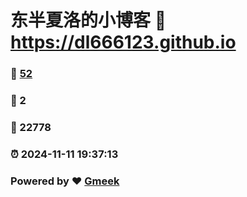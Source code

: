 # 东半夏洛的小博客 :link: https://dl666123.github.io 
### :page_facing_up: [52](https://dl666123.github.io/tag.html) 
### :speech_balloon: 2 
### :hibiscus: 22778 
### :alarm_clock: 2024-11-11 19:37:13 
### Powered by :heart: [Gmeek](https://github.com/Meekdai/Gmeek)

